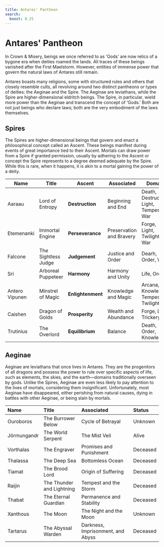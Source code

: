 ```yaml
---
title: Antares' Pantheon
search:
  boost: 0.25
---
```


# Antares' Pantheon

In Crown & Misery, beings we once referred to as 'Gods' are now relics of a bygone era when deities roamed the lands. All traces of these beings vanished after the First Maelstorm. However, entities of immense power that govern the natural laws of Antares still remain. 

Antares boasts many religions, some with structured rules and others that closely resemble cults, all revolving around two distinct pantheons or types of deities: the Aeginae and the Spire. The Aeginae are leviathans, while the Spire are higher-dimensional eldritch beings. The Spire, in particular, wield more power than the Aeginae and transcend the concept of 'Gods.' Both are not just beings who declare laws; both are the very embodiment of the laws themselves.

## Spires

The Spires are higher-dimensional beings that govern and enact a philosophical concept called an Ascent. These beings manifest during events of great importance tied to their Ascent. Mortals can draw power from a Spire if granted permission, usually by adhering to the Ascent or concept the Spire represents to a degree deemed adequate by the Spire. While this is rare, when it happens, it is akin to a mortal gaining the power of a deity.

| Name | Title | Ascent | Associated | Domain | Status |
|---|---|---|---|---|---|
| Aaraau | Lord of Entropy | **Destruction** | Beginning and End | Death, Destruction, Light, Tempest, War | Alive |
| Etemenanki | Immortal Engine | **Perseverance** | Preservation and Bravery | Forge, Light, Twilight, War | Alive |
| Falcone | The Sightless Judge | **Judgement** | Justice and Order | Dearh, Order, War | Alive |
| Sri | Arboreal Puppeteer | **Harmony** | Harmony and Unity | Life, Order | Deceased |
| Antero Vipunen | Minstrel of Magic | **Enlightenment** | Knowledge and Magic | Arcana, Knowledge, Tempest, Twilight | Unknown |
| Caishen | Dragon of Golds | **Prosperity** | Wealth and Abundance | Forge, Life, Trickery | Alive | 
| Trutinius | The Overlord | **Equilibrium** | Balance | Death, Order, Knowledge | Alive |

## Aeginae

Aeginae are leviathans that once lives in Antares. They are the progenitors of all dragons and possess the power to rule over specific aspects of life, such as elements, the skies, and the earth—domains traditionally overseen by gods. Unlike the Spires, Aeginae are even less likely to pay attention to the lives of mortals, considering them insignificant. Unfortunately, most Aeginae have disappeared, either perishing from natural causes, dying in battles with other Aeginae, or being slain by mortals.

| Name | Title | Associated | Status |
|:--|:--|:--|:--|
| Ouroboros | The Burrower Below | Cycle of Betrayal | Unknown |
| Jörmungandr | The World Serpent | The Mist Veil | Alive |
| Vorthalas | The Engraver | Promises and Punishment | Deceased |
| Thalassa | The Deep Sea | Bottomless Ocean | Deceased |
| Tiamat | The Brood Lord | Origin of Suffering | Deceased|
| Raijin | The Thunder and Lightning | Tempest and the Storm | Deceased |
| Thabat | The Eternal Guardian | Permanence and Stability | Deceased |
| Xanthous | The Moon | The Night and the Moon | Unknown |
| Tartarus | The Abyssal Warden | Darkness, Imprisonment, and Abyss | Deceased |


<!-- | Spire                | Ascent        | What “Climbing” Might Look Like                                                                                                 |
| -------------------- | ------------- | ------------------------------------------------------------------------------------------------------------------------------- |
| **Aarau**            | Destruction   | Accepting the impermanence of all things. Becoming a destroyer not out of hate, but necessity. Ending cycles to begin new ones. |
| **Sri** *(deceased)* | Harmony       | Forging unity through self-erasure. Mending divisions through interconnected action. Bringing disparate parts into a whole.     |
| **Etemenanki**       | Perseverance  | Withstanding entropy. Building the eternal. Suffering without breaking.                                                         |
| **Falcone**          | Judgement     | Seeing the truth without bias. Making decisions that uphold higher order, even when cruel.                                      |
| **Caishen**          | Prosperity    | Cultivating abundance for others. Accumulating without hoarding. Creating systems that feed more than the self.                 |
| **Trutinius**        | Equilibrium   | Restoring balance. Accepting contradictions. Becoming still in motion.                                                          |
| **Vipunen**          | Enlightenment | Seeking truth through pattern. Understanding beyond language. Sacrificing self for comprehension.                               | -->

